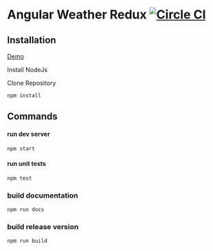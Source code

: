 # Angular Weather Redux [![Circle CI](https://circleci.com/gh/deebloo/angular-weather-redux.svg?style=svg)](https://circleci.com/gh/deebloo/angular-weather-redux)

## Installation

[Demo](http://deebloo.github.io/angular-weather-redux/#/) 

Install NodeJs

Clone Repository

```
npm install
```

## Commands

#### run dev server
```
npm start
```

#### run unit tests
```
npm test
```

### build documentation
```
npm run docs
```

### build release version 
```
npm run build
```

